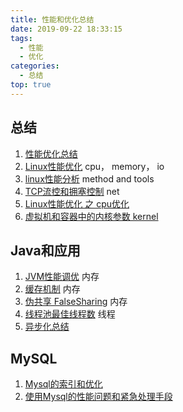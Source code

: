 ```yaml
---
title: 性能和优化总结
date: 2019-09-22 18:33:15
tags:
  - 性能
  - 优化
categories:
  - 总结
top: true  
---
```


<p></p>
<!-- more -->

## 总结
1. [性能优化总结](../../../../2018/11/21/performance/)
2. [Linux性能优化](../../../../2019/08/08/linuxPerformance/)  cpu， memory， io
3. [linux性能分析](../../../..//2018/12/26/linuxProfile/)  method and tools
4. [TCP流控和拥塞控制](../../../../2019/08/07/tcpUdpControlCongestion/) net
5. [Linux性能优化 之 cpu优化](../../../../2020/08/16/linuxPerformance-cpu/)
6. [虚拟机和容器中的内核参数 kernel](../../../../2020/08/16/kernelParam/)

## Java和应用
1. [JVM性能调优](../../../../2017/11/27/optimize/)  内存
2. [缓存机制](../../../../2017/12/07/cache/) 内存
3. [伪共享 FalseSharing](../../../../2014/03/05/falseSharing/)  内存
4. [线程池最佳线程数](../../../../2014/07/02/threadNum/)  线程 
5. [异步化总结](../../../../2015/12/05/async/) 


## MySQL
1. [Mysql的索引和优化](../../../../2019/09/10/mysql/)
2. [使用Mysql的性能问题和紧急处理手段](../../../../2020/06/21/mysqlBestPractice/)
